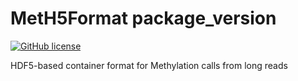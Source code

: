 # MetH5Format __package_version__

[![GitHub license](https://img.shields.io/github/license/snajder-r/meth5format.svg)](https://github.com/snajder-r/meth5format/blob/master/LICENSE)

HDF5-based container format for Methylation calls from long reads
